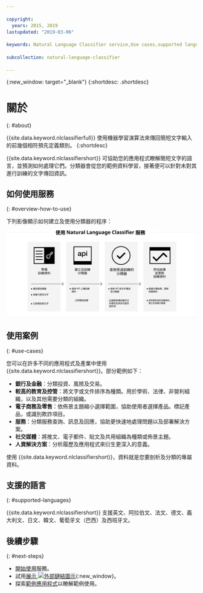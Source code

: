 ```yaml
---

copyright:
  years: 2015, 2019
lastupdated: "2019-03-06"

keywords: Natural Language Classifier service,Use cases,supported languages,language support

subcollection: natural-language-classifier

---
```


{:new_window: target="_blank"}
{:shortdesc: .shortdesc}

# 關於
{: #about}

{{site.data.keyword.nlclassifierfull}} 使用機器學習演算法來傳回簡短文字輸入的前幾個相符預先定義類別。
{:shortdesc}

{{site.data.keyword.nlclassifiershort}} 可協助您的應用程式瞭解簡短文字的語言，並預測如何處理它們。分類器會從您的範例資料學習，接著便可以針對未對其進行訓練的文字傳回資訊。

## 如何使用服務
{: #overview-how-to-use}

下列影像顯示如何建立及使用分類器的程序：

![分類程序](images/classifier_process.svg)

## 使用案例
{: #use-cases}

您可以在許多不同的應用程式及產業中使用 {{site.data.keyword.nlclassifiershort}}。部分範例如下：

- **銀行及金融**：分類投資、風險及交易。
- **較高的教育及控管**：將文字或文件排序為種類。用於學術、法律、非營利組織，以及其他需要分類的組織。
- **電子商務及零售**：依佈景主題縮小選擇範圍，協助使用者選擇產品。標記產品，或識別欺詐項目。
- **服務**：分類服務查詢、訊息及回應，協助更快速地處理問題以及部署解決方案。
- **社交媒體**：將推文、電子郵件、貼文及共用組織為種類或佈景主題。
- **人資解決方案**：分析履歷及應用程式來衍生更深入的意義。

使用 {{site.data.keyword.nlclassifiershort}}，資料就是您要剖析及分類的專屬資料。

## 支援的語言
{: #supported-languages}

{{site.data.keyword.nlclassifiershort}} 支援英文、阿拉伯文、法文、德文、義大利文、日文、韓文、葡萄牙文（巴西）及西班牙文。

## 後續步驟
{: #next-steps}

- [開始使用](/docs/services/natural-language-classifier?topic=natural-language-classifier-natural-language-classifier#natural-language-classifier)服務。
- 試用[展示 ![外部鏈結圖示](../../icons/launch-glyph.svg "外部鏈結圖示")](https://natural-language-classifier-demo.ng.bluemix.net/){:new_window}。
- 探索[範例應用程式](/docs/services/natural-language-classifier?topic=natural-language-classifier-sample-applications#sample-applications)以瞭解範例使用。
